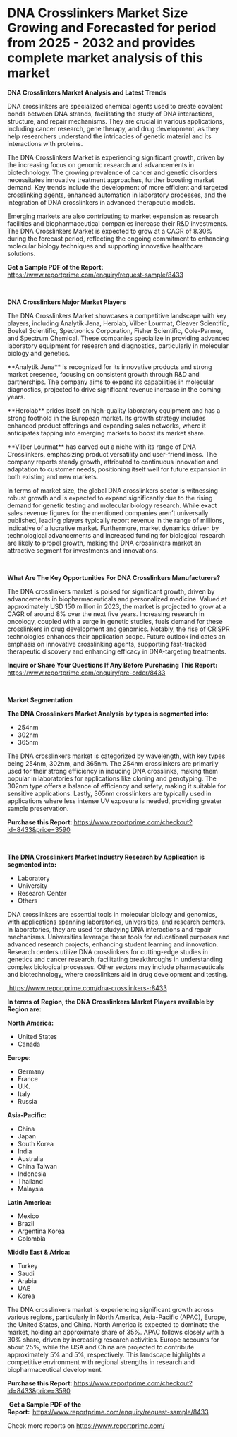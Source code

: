 <p><h1>DNA Crosslinkers Market Size Growing and Forecasted for period from 2025 - 2032 and provides complete market analysis of this market</h1></p><p><strong>DNA Crosslinkers Market Analysis and Latest Trends</strong></p>
<p><p>DNA crosslinkers are specialized chemical agents used to create covalent bonds between DNA strands, facilitating the study of DNA interactions, structure, and repair mechanisms. They are crucial in various applications, including cancer research, gene therapy, and drug development, as they help researchers understand the intricacies of genetic material and its interactions with proteins.</p><p>The DNA Crosslinkers Market is experiencing significant growth, driven by the increasing focus on genomic research and advancements in biotechnology. The growing prevalence of cancer and genetic disorders necessitates innovative treatment approaches, further boosting market demand. Key trends include the development of more efficient and targeted crosslinking agents, enhanced automation in laboratory processes, and the integration of DNA crosslinkers in advanced therapeutic models. </p><p>Emerging markets are also contributing to market expansion as research facilities and biopharmaceutical companies increase their R&D investments. The DNA Crosslinkers Market is expected to grow at a CAGR of 8.30% during the forecast period, reflecting the ongoing commitment to enhancing molecular biology techniques and supporting innovative healthcare solutions.</p></p>
<p><strong>Get a Sample PDF of the Report:&nbsp;</strong> <a href="https://www.reportprime.com/enquiry/request-sample/8433?utm_campaign=2714&utm_medium=2&utm_source=Github&utm_content=ia&utm_term=19032025&utm_id=dna-crosslinkers">https://www.reportprime.com/enquiry/request-sample/8433</a></p>
<p>&nbsp;</p>
<p><strong>DNA Crosslinkers Major Market Players</strong></p>
<p><p>The DNA Crosslinkers Market showcases a competitive landscape with key players, including Analytik Jena, Herolab, Vilber Lourmat, Cleaver Scientific, Boekel Scientific, Spectronics Corporation, Fisher Scientific, Cole-Parmer, and Spectrum Chemical. These companies specialize in providing advanced laboratory equipment for research and diagnostics, particularly in molecular biology and genetics.</p><p>**Analytik Jena** is recognized for its innovative products and strong market presence, focusing on consistent growth through R&D and partnerships. The company aims to expand its capabilities in molecular diagnostics, projected to drive significant revenue increase in the coming years.</p><p>**Herolab** prides itself on high-quality laboratory equipment and has a strong foothold in the European market. Its growth strategy includes enhanced product offerings and expanding sales networks, where it anticipates tapping into emerging markets to boost its market share.</p><p>**Vilber Lourmat** has carved out a niche with its range of DNA Crosslinkers, emphasizing product versatility and user-friendliness. The company reports steady growth, attributed to continuous innovation and adaptation to customer needs, positioning itself well for future expansion in both existing and new markets.</p><p>In terms of market size, the global DNA crosslinkers sector is witnessing robust growth and is expected to expand significantly due to the rising demand for genetic testing and molecular biology research. While exact sales revenue figures for the mentioned companies aren’t universally published, leading players typically report revenue in the range of millions, indicative of a lucrative market. Furthermore, market dynamics driven by technological advancements and increased funding for biological research are likely to propel growth, making the DNA crosslinkers market an attractive segment for investments and innovations.</p></p>
<p>&nbsp;</p>
<p><strong>What Are The Key Opportunities For DNA Crosslinkers Manufacturers?</strong></p>
<p><p>The DNA crosslinkers market is poised for significant growth, driven by advancements in biopharmaceuticals and personalized medicine. Valued at approximately USD 150 million in 2023, the market is projected to grow at a CAGR of around 8% over the next five years. Increasing research in oncology, coupled with a surge in genetic studies, fuels demand for these crosslinkers in drug development and genomics. Notably, the rise of CRISPR technologies enhances their application scope. Future outlook indicates an emphasis on innovative crosslinking agents, supporting fast-tracked therapeutic discovery and enhancing efficacy in DNA-targeting treatments.</p></p>
<p><strong>Inquire or Share Your Questions If Any Before Purchasing This Report:</strong> <a href="https://www.reportprime.com/enquiry/pre-order/8433?utm_campaign=2714&utm_medium=2&utm_source=Github&utm_content=ia&utm_term=19032025&utm_id=dna-crosslinkers">https://www.reportprime.com/enquiry/pre-order/8433</a></p>
<p>&nbsp;</p>
<p><strong>Market Segmentation</strong></p>
<p><strong>The DNA Crosslinkers Market Analysis by types is segmented into:</strong></p>
<p><ul><li>254nm</li><li>302nm</li><li>365nm</li></ul></p>
<p><p>The DNA crosslinkers market is categorized by wavelength, with key types being 254nm, 302nm, and 365nm. The 254nm crosslinkers are primarily used for their strong efficiency in inducing DNA crosslinks, making them popular in laboratories for applications like cloning and genotyping. The 302nm type offers a balance of efficiency and safety, making it suitable for sensitive applications. Lastly, 365nm crosslinkers are typically used in applications where less intense UV exposure is needed, providing greater sample preservation.</p></p>
<p><strong>Purchase this Report:&nbsp;</strong><a href="https://www.reportprime.com/checkout?id=8433&price=3590&utm_campaign=2714&utm_medium=2&utm_source=Github&utm_content=ia&utm_term=19032025&utm_id=dna-crosslinkers">https://www.reportprime.com/checkout?id=8433&price=3590</a></p>
<p>&nbsp;</p>
<p><strong>The DNA Crosslinkers Market Industry Research by Application is segmented into:</strong></p>
<p><ul><li>Laboratory</li><li>University</li><li>Research Center</li><li>Others</li></ul></p>
<p><p>DNA crosslinkers are essential tools in molecular biology and genomics, with applications spanning laboratories, universities, and research centers. In laboratories, they are used for studying DNA interactions and repair mechanisms. Universities leverage these tools for educational purposes and advanced research projects, enhancing student learning and innovation. Research centers utilize DNA crosslinkers for cutting-edge studies in genetics and cancer research, facilitating breakthroughs in understanding complex biological processes. Other sectors may include pharmaceuticals and biotechnology, where crosslinkers aid in drug development and testing.</p></p>
<p><a href="https://www.reportprime.com/dna-crosslinkers-r8433?utm_campaign=2714&utm_medium=2&utm_source=Github&utm_content=ia&utm_term=19032025&utm_id=dna-crosslinkers">&nbsp;https://www.reportprime.com/dna-crosslinkers-r8433</a></p>
<p><strong>In terms of Region, the DNA Crosslinkers Market Players available by Region are:</strong></p>
<p>
    <p> <strong> North America: </strong>
        <ul>
            <li>United States</li>
            <li>Canada</li>
        </ul>
        </p> 
    <p> <strong> Europe: </strong>
        <ul>
            <li>Germany</li>
            <li>France</li>
            <li>U.K.</li>
            <li>Italy</li>
            <li>Russia</li>
        </ul>
        </p> 
    <p> <strong> Asia-Pacific: </strong>
        <ul>
            <li>China</li>
            <li>Japan</li>
            <li>South Korea</li>
            <li>India</li>
            <li>Australia</li>
            <li>China Taiwan</li>
            <li>Indonesia</li>
            <li>Thailand</li>
            <li>Malaysia</li>
        </ul>
        </p> 
    <p> <strong> Latin America: </strong>
        <ul>
            <li>Mexico</li>
            <li>Brazil</li>
            <li>Argentina Korea</li>
            <li>Colombia</li>
        </ul>
        </p> 
    <p> <strong> Middle East & Africa: </strong>
        <ul>
            <li>Turkey</li>
            <li>Saudi</li>
            <li>Arabia</li>
            <li>UAE</li>
            <li>Korea</li>
        </ul>
    </p>
    </p>
<p><p>The DNA crosslinkers market is experiencing significant growth across various regions, particularly in North America, Asia-Pacific (APAC), Europe, the United States, and China. North America is expected to dominate the market, holding an approximate share of 35%. APAC follows closely with a 30% share, driven by increasing research activities. Europe accounts for about 25%, while the USA and China are projected to contribute approximately 5% and 5%, respectively. This landscape highlights a competitive environment with regional strengths in research and biopharmaceutical development.</p></p>
<p><strong>Purchase this Report: </strong><a href="https://www.reportprime.com/checkout?id=8433&price=3590&utm_campaign=2714&utm_medium=2&utm_source=Github&utm_content=ia&utm_term=19032025&utm_id=dna-crosslinkers">https://www.reportprime.com/checkout?id=8433&price=3590</a></p>
<p>&nbsp;<strong>Get a Sample PDF of the Report:&nbsp;&nbsp;</strong><a href="https://www.reportprime.com/enquiry/request-sample/8433?utm_campaign=2714&utm_medium=2&utm_source=Github&utm_content=ia&utm_term=19032025&utm_id=dna-crosslinkers">https://www.reportprime.com/enquiry/request-sample/8433</a></p>
<p><strong></strong></p>
<p>Check more reports on <a href="https://www.reportprime.com/?utm_campaign=2714&utm_medium=2&utm_source=Github&utm_content=ia&utm_term=19032025&utm_id=dna-crosslinkers">https://www.reportprime.com/</a></p>